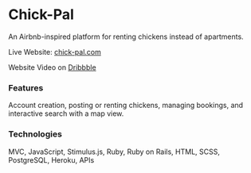 # Chick-Pal 
An Airbnb-inspired platform for renting chickens instead of apartments. 
 
Live Website: [chick-pal.com](https://chick-pal.herokuapp.com) 
 
Website Video on [Dribbble](https://dribbble.com/shots/22382251-Chick-Pal-Rent-Chickens) 
 
### Features   
Account creation, posting or renting chickens, managing bookings, and interactive search with a map view. 
 
### Technologies   
MVC, JavaScript, Stimulus.js, Ruby, Ruby on Rails, HTML, SCSS, PostgreSQL, Heroku, APIs  
   
